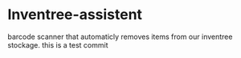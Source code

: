 # Inventree-assistent
barcode scanner that automaticly removes items from our inventree stockage. this is a test commit
